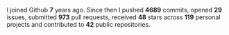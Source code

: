 
I joined Github **7** years ago. Since then I pushed **4689** commits, opened **29** issues, submitted **973** pull requests, received **48** stars across **119** personal projects and contributed to **42** public repositories.
